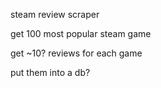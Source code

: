 steam review scraper

get 100 most popular steam game

get ~10? reviews for each game

put them into a db?
